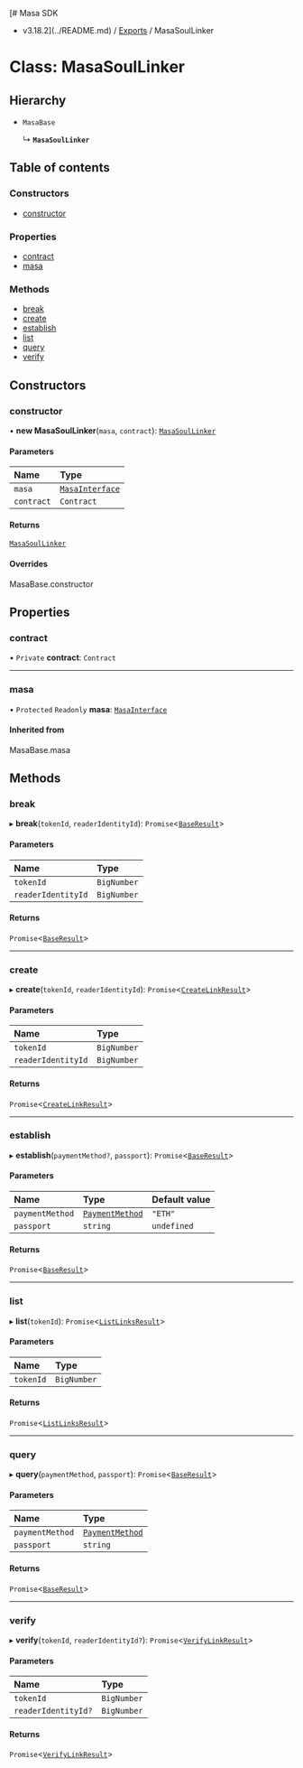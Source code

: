 [# Masa SDK
 - v3.18.2](../README.md) / [Exports](../modules.md) / MasaSoulLinker

# Class: MasaSoulLinker

## Hierarchy

- `MasaBase`

  ↳ **`MasaSoulLinker`**

## Table of contents

### Constructors

- [constructor](MasaSoulLinker.md#constructor)

### Properties

- [contract](MasaSoulLinker.md#contract)
- [masa](MasaSoulLinker.md#masa)

### Methods

- [break](MasaSoulLinker.md#break)
- [create](MasaSoulLinker.md#create)
- [establish](MasaSoulLinker.md#establish)
- [list](MasaSoulLinker.md#list)
- [query](MasaSoulLinker.md#query)
- [verify](MasaSoulLinker.md#verify)

## Constructors

### constructor

• **new MasaSoulLinker**(`masa`, `contract`): [`MasaSoulLinker`](MasaSoulLinker.md)

#### Parameters

| Name | Type |
| :------ | :------ |
| `masa` | [`MasaInterface`](../interfaces/MasaInterface.md) |
| `contract` | `Contract` |

#### Returns

[`MasaSoulLinker`](MasaSoulLinker.md)

#### Overrides

MasaBase.constructor

## Properties

### contract

• `Private` **contract**: `Contract`

___

### masa

• `Protected` `Readonly` **masa**: [`MasaInterface`](../interfaces/MasaInterface.md)

#### Inherited from

MasaBase.masa

## Methods

### break

▸ **break**(`tokenId`, `readerIdentityId`): `Promise`\<[`BaseResult`](../interfaces/BaseResult.md)\>

#### Parameters

| Name | Type |
| :------ | :------ |
| `tokenId` | `BigNumber` |
| `readerIdentityId` | `BigNumber` |

#### Returns

`Promise`\<[`BaseResult`](../interfaces/BaseResult.md)\>

___

### create

▸ **create**(`tokenId`, `readerIdentityId`): `Promise`\<[`CreateLinkResult`](../modules.md#createlinkresult)\>

#### Parameters

| Name | Type |
| :------ | :------ |
| `tokenId` | `BigNumber` |
| `readerIdentityId` | `BigNumber` |

#### Returns

`Promise`\<[`CreateLinkResult`](../modules.md#createlinkresult)\>

___

### establish

▸ **establish**(`paymentMethod?`, `passport`): `Promise`\<[`BaseResult`](../interfaces/BaseResult.md)\>

#### Parameters

| Name | Type | Default value |
| :------ | :------ | :------ |
| `paymentMethod` | [`PaymentMethod`](../modules.md#paymentmethod) | `"ETH"` |
| `passport` | `string` | `undefined` |

#### Returns

`Promise`\<[`BaseResult`](../interfaces/BaseResult.md)\>

___

### list

▸ **list**(`tokenId`): `Promise`\<[`ListLinksResult`](../modules.md#listlinksresult)\>

#### Parameters

| Name | Type |
| :------ | :------ |
| `tokenId` | `BigNumber` |

#### Returns

`Promise`\<[`ListLinksResult`](../modules.md#listlinksresult)\>

___

### query

▸ **query**(`paymentMethod`, `passport`): `Promise`\<[`BaseResult`](../interfaces/BaseResult.md)\>

#### Parameters

| Name | Type |
| :------ | :------ |
| `paymentMethod` | [`PaymentMethod`](../modules.md#paymentmethod) |
| `passport` | `string` |

#### Returns

`Promise`\<[`BaseResult`](../interfaces/BaseResult.md)\>

___

### verify

▸ **verify**(`tokenId`, `readerIdentityId?`): `Promise`\<[`VerifyLinkResult`](../modules.md#verifylinkresult)\>

#### Parameters

| Name | Type |
| :------ | :------ |
| `tokenId` | `BigNumber` |
| `readerIdentityId?` | `BigNumber` |

#### Returns

`Promise`\<[`VerifyLinkResult`](../modules.md#verifylinkresult)\>

